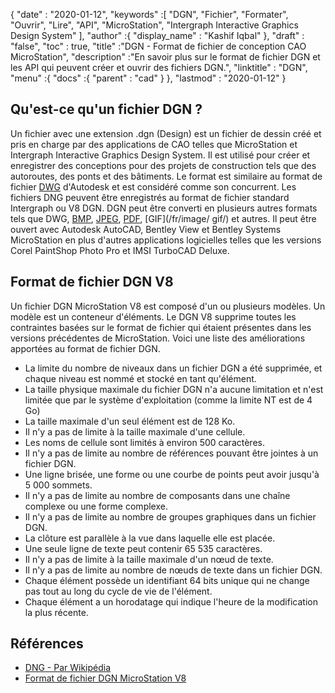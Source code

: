 {
  "date" : "2020-01-12",
  "keywords" :[ "DGN", "Fichier", "Formater", "Ouvrir", "Lire", "API", "MicroStation", "Intergraph Interactive Graphics Design System" ],
  "author" :{
    "display_name" : "Kashif Iqbal"
},
  "draft" : "false",
  "toc" : true,
  "title" :"DGN - Format de fichier de conception CAO MicroStation",
  "description" :"En savoir plus sur le format de fichier DGN et les API qui peuvent créer et ouvrir des fichiers DGN.",
  "linktitle" : "DGN",
  "menu" :{
    "docs" :{
      "parent" : "cad"
}
},
  "lastmod" : "2020-01-12"
}

## Qu'est-ce qu'un fichier DGN ?

Un fichier avec une extension .dgn (Design) est un fichier de dessin créé et pris en charge par des applications de CAO telles que MicroStation et Intergraph Interactive Graphics Design System. Il est utilisé pour créer et enregistrer des conceptions pour des projets de construction tels que des autoroutes, des ponts et des bâtiments. Le format est similaire au format de fichier [DWG](/fr/cad/dwg/) d'Autodesk et est considéré comme son concurrent. Les fichiers DNG peuvent être enregistrés au format de fichier standard Intergraph ou V8 DGN. DGN peut être converti en plusieurs autres formats tels que DWG, [BMP](/fr/image/bmp/), [JPEG](/fr/image/jpeg/), [PDF](/fr/pdf/), [GIF](/fr/image/ gif/) et autres. Il peut être ouvert avec Autodesk AutoCAD, Bentley View et Bentley Systems MicroStation en plus d'autres applications logicielles telles que les versions Corel PaintShop Photo Pro et IMSI TurboCAD Deluxe.

## Format de fichier DGN V8

Un fichier DGN MicroStation V8 est composé d'un ou plusieurs modèles. Un modèle est un conteneur d'éléments. Le DGN V8 supprime toutes les contraintes basées sur le format de fichier qui étaient présentes dans les versions précédentes de MicroStation. Voici une liste des améliorations apportées au format de fichier DGN.

* La limite du nombre de niveaux dans un fichier DGN a été supprimée, et chaque niveau est nommé et stocké en tant qu'élément.
* La taille physique maximale du fichier DGN n'a aucune limitation et n'est limitée que par le système d'exploitation (comme la limite NT est de 4 Go)
* La taille maximale d'un seul élément est de 128 Ko.
* Il n'y a pas de limite à la taille maximale d'une cellule.
* Les noms de cellule sont limités à environ 500 caractères.
* Il n'y a pas de limite au nombre de références pouvant être jointes à un fichier DGN.
* Une ligne brisée, une forme ou une courbe de points peut avoir jusqu'à 5 000 sommets.
* Il n'y a pas de limite au nombre de composants dans une chaîne complexe ou une forme complexe.
* Il n'y a pas de limite au nombre de groupes graphiques dans un fichier DGN.
* La clôture est parallèle à la vue dans laquelle elle est placée.
* Une seule ligne de texte peut contenir 65 535 caractères.
* Il n'y a pas de limite à la taille maximale d'un nœud de texte.
* Il n'y a pas de limite au nombre de nœuds de texte dans un fichier DGN.
* Chaque élément possède un identifiant 64 bits unique qui ne change pas tout au long du cycle de vie de l'élément.
* Chaque élément a un horodatage qui indique l'heure de la modification la plus récente.

## Références

* [DNG - Par Wikipédia](https://en.wikipedia.org/wiki/DGN)
* [Format de fichier DGN MicroStation V8](https://web.archive.org/web/20120713013730/http://docs.bentley.com/ko/MicroStation/ustnhelp47.html)

